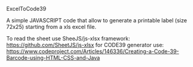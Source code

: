 ExcelToCode39

A simple JAVASCRIPT code that allow to generate a printable label (size 72x25) starting from a xls excel file.

To read the sheet use SheeJS/js-xlsx framework: https://github.com/SheetJS/js-xlsx
for CODE39 generator use: https://www.codeproject.com/Articles/146336/Creating-a-Code-39-Barcode-using-HTML-CSS-and-Java
